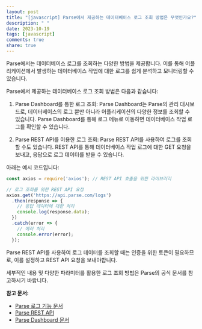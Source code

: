 ```yaml
---
layout: post
title: "[javascript] Parse에서 제공하는 데이터베이스 로그 조회 방법은 무엇인가요?"
description: " "
date: 2023-10-19
tags: [javascript]
comments: true
share: true
---
```

Parse에서는 데이터베이스 로그를 조회하는 다양한 방법을 제공합니다. 이를 통해 어플리케이션에서 발생하는 데이터베이스 작업에 대한 로그를 쉽게 분석하고 모니터링할 수 있습니다.

Parse에서 제공하는 데이터베이스 로그 조회 방법은 다음과 같습니다:

1. Parse Dashboard를 통한 로그 조회: Parse Dashboard는 Parse의 관리 대시보드로, 데이터베이스의 로그 뿐만 아니라 어플리케이션의 다양한 정보를 조회할 수 있습니다. Parse Dashboard를 통해 로그 메뉴로 이동하면 데이터베이스 작업 로그를 확인할 수 있습니다.

2. Parse REST API를 이용한 로그 조회: Parse REST API를 사용하여 로그를 조회할 수도 있습니다. REST API를 통해 데이터베이스 작업 로그에 대한 GET 요청을 보내고, 응답으로 로그 데이터를 받을 수 있습니다.

아래는 예시 코드입니다:

```javascript
const axios = require('axios'); // REST API 호출을 위한 라이브러리

// 로그 조회를 위한 REST API 요청
axios.get('https://api.parse.com/logs')
  .then(response => {
    // 응답 데이터에 대한 처리
    console.log(response.data);
  })
  .catch(error => {
    // 에러 처리
    console.error(error);
  });
```

Parse REST API를 사용하여 로그 데이터를 조회할 때는 인증을 위한 토큰이 필요하므로, 이를 설정하고 REST API 요청을 보내야합니다.

세부적인 내용 및 다양한 파라미터를 활용한 로그 조회 방법은 Parse의 공식 문서를 참고하시기 바랍니다.

**참고 문서:**
- [Parse 로그 기능 문서](https://docs.parseplatform.org/parse-server/guide/#logs)
- [Parse REST API](https://docs.parseplatform.org/rest/guide/#logging)
- [Parse Dashboard 문서](https://docs.parseplatform.org/parse-dashboard/guide/)